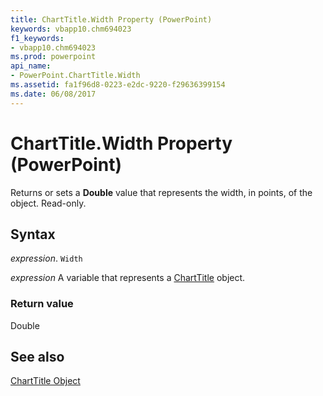 ```yaml
---
title: ChartTitle.Width Property (PowerPoint)
keywords: vbapp10.chm694023
f1_keywords:
- vbapp10.chm694023
ms.prod: powerpoint
api_name:
- PowerPoint.ChartTitle.Width
ms.assetid: fa1f96d8-0223-e2dc-9220-f29636399154
ms.date: 06/08/2017
---
```



# ChartTitle.Width Property (PowerPoint)

Returns or sets a  **Double** value that represents the width, in points, of the object. Read-only.


## Syntax

 _expression_. `Width`

 _expression_ A variable that represents a [ChartTitle](./PowerPoint.ChartTitle.md) object.


### Return value

Double


## See also


[ChartTitle Object](PowerPoint.ChartTitle.md)

